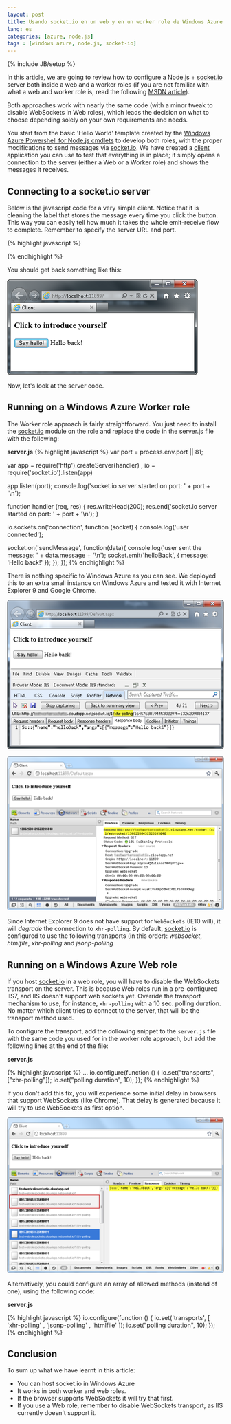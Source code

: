 ```yaml
---
layout: post
title: Usando socket.io en un web y en un worker role de Windows Azure
lang: es
categories: [azure, node.js]
tags : [windows azure, node.js, socket-io]
---
```

{% include JB/setup %}

In this article, we are going to review how to configure a Node.js + [socket.io][] server both inside a web and a worker roles (if you are not familiar with what a web and worker role is, read the following [MSDN article](http://msdn.microsoft.com/en-us/library/gg432976.aspx)).

Both approaches work with nearly the same code (with a minor tweak to disable WebSockets in Web roles), which leads the decision on what to choose depending solely on your own requirements and needs.

You start from the basic 'Hello World' template created by the [Windows Azure Powershell for Node.js cmdlets](https://www.windowsazure.com/en-us/develop/nodejs/) to develop both roles, with the proper modifications to send messages via [socket.io][]. We have created a [client](/running-socket-io-on-windows-azure-web-and-worker-roles/client.zip) application you can use to test that everything is in place; it simply opens a connection to the server (either a Web or a Worker role) and shows the messages it receives.

## Connecting to a socket.io server

Below is the javascript code for a very simple client. Notice that it is cleaning the label that stores the message every time you click the button. This way you can easily tell how much it takes the whole emit-receive flow to complete. 
Remember to specify the server URL and port.

{% highlight javascript %}
<script type="text/javascript">
	var socket;
	$(document).ready(function () {
		$("#startButton").click(function () {
			$("#returnMessageLabel").empty();
			if (!socket) {
				socket = io.connect("http://<YOUR-SERVER-URL>:<YOUR-PORT>/");
				socket.on('helloBack', function (data) {
					$("#returnMessageLabel").text(data.message);
				});
			}
			socket.emit('sendMessage', { message: 'Hello there!' });
		});
	});  
</script>
{% endhighlight %}

You should get back something like this:

![](https://github.com/nanovazquez/nanovazquez.github.com/raw/master/_posts/running-socket-io-on-windows-azure-web-and-worker-roles/client-result.png)

Now, let's look at the server code.

## Running on a Windows Azure Worker role

The Worker role approach is fairly straightforward. You just need to install the [socket.io][] module on the role and replace the code in the server.js file with the following:

**server.js**
{% highlight javascript %}
var port = process.env.port || 81;

var app = require('http').createServer(handler)
  , io = require('socket.io').listen(app)

app.listen(port);
console.log('socket.io server started on port: ' + port + '\n');

function handler (req, res) {
  res.writeHead(200);
  res.end('socket.io server started on port: ' + port + '\n');
}

io.sockets.on('connection', function (socket) {
  console.log('user connected');
  
  socket.on('sendMessage', function(data){
	console.log('user sent the message: ' + data.message + '\n');
	socket.emit('helloBack', { message: 'Hello back!' });
  });
});
{% endhighlight %}

There is nothing specific to Windows Azure as you can see.
We deployed this to an extra small instance on Windows Azure and tested it with Internet Explorer 9 and Google Chrome. 
 
![](https://github.com/nanovazquez/nanovazquez.github.com/raw/master/_posts/running-socket-io-on-windows-azure-web-and-worker-roles/ie-client-worker.png)

![](https://github.com/nanovazquez/nanovazquez.github.com/raw/master/_posts/running-socket-io-on-windows-azure-web-and-worker-roles/chrome-client-worker.png)

Since Internet Explorer 9 does not have support for `WebSockets` (IE10 will), it will *degrade* the connection to `xhr-polling`. By default, [socket.io][] is configured to use the following transports (in this order): *websocket*, *htmlfile*, *xhr-polling* and *jsonp-polling*

## Running on a Windows Azure Web role

If you host [socket.io][] in a web role, you will have to disable the WebSockets transport on the server. This is because Web roles run in a pre-configured IIS7, and IIS doesn't support web sockets yet. Override the transport mechanism to use, for instance, `xhr-polling` with a 10 sec. polling duration. No matter which client tries to connect to the server, that will be the transport method used. 

To configure the transport, add the dollowing snippet to the `server.js` file with the same code you used for in the worker role approach, but add the following lines at the end of the file:

**server.js**

{% highlight javascript %}
...
io.configure(function () { 
  io.set("transports", ["xhr-polling"]); 
  io.set("polling duration", 10); 
});
{% endhighlight %}

If you don't add this fix, you will experience some initial delay in browsers that support WebSockets (like Chrome). That delay is generated because it will try to use WebSockets as first option.

![](https://github.com/nanovazquez/nanovazquez.github.com/raw/master/_posts/running-socket-io-on-windows-azure-web-and-worker-roles/chrome-client-webrole.png)

Alternatively, you could configure an array of allowed methods (instead of one), using the following code:

**server.js**

{% highlight javascript %}
io.configure(function () { 
  io.set('transports', [
	'xhr-polling'
  , 'jsonp-polling'
  , 'htmlfile'
  ]);
  io.set("polling duration", 10); 
});
{% endhighlight %}

## Conclusion

To sum up what we have learnt in this article:

* You can host socket.io in Windows Azure
* It works in both worker and web roles.
* If the browser supports WebSockets it will try that first.
* If you use a Web role, remember to disable WebSockets transport, as IIS currently doesn't support it. 

[socket.io]: http://socket.io
